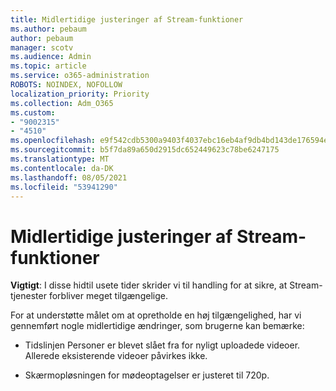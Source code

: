 ```yaml
---
title: Midlertidige justeringer af Stream-funktioner
ms.author: pebaum
author: pebaum
manager: scotv
ms.audience: Admin
ms.topic: article
ms.service: o365-administration
ROBOTS: NOINDEX, NOFOLLOW
localization_priority: Priority
ms.collection: Adm_O365
ms.custom:
- "9002315"
- "4510"
ms.openlocfilehash: e9f542cdb5300a9403f4037ebc16eb4af9db4bd143de176594efb0c3bee00f55
ms.sourcegitcommit: b5f7da89a650d2915dc652449623c78be6247175
ms.translationtype: MT
ms.contentlocale: da-DK
ms.lasthandoff: 08/05/2021
ms.locfileid: "53941290"
---
```

# <a name="stream-temporary-feature-adjustments"></a>Midlertidige justeringer af Stream-funktioner

**Vigtigt**: I disse hidtil usete tider skrider vi til handling for at sikre, at Stream-tjenester forbliver meget tilgængelige.

For at understøtte målet om at opretholde en høj tilgængelighed, har vi gennemført nogle midlertidige ændringer, som brugerne kan bemærke: 

- Tidslinjen Personer er blevet slået fra for nyligt uploadede videoer. Allerede eksisterende videoer påvirkes ikke.

- Skærmopløsningen for mødeoptagelser er justeret til 720p.

